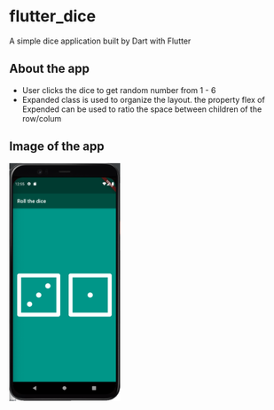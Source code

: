 # flutter_dice

A simple dice application built by Dart with Flutter

## About the app
- User clicks the dice to get random number from 1 - 6
- Expanded class is used to organize the layout. the property flex of Expended can be used to ratio the space between children of the row/colum

## Image of the app
<img src="https://github.com/KateVu/FlutterDice/blob/master/images/app_image.png" width="200">



